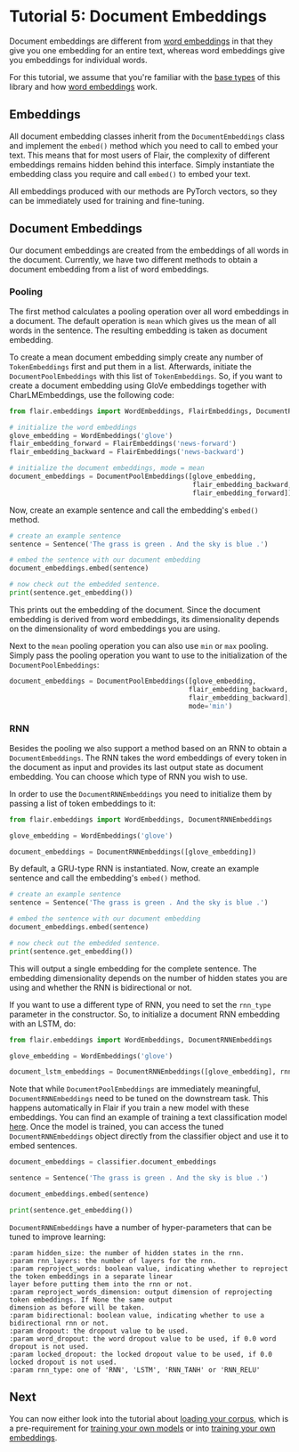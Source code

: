 # Tutorial 5: Document Embeddings

Document embeddings are different from [word embeddings](/resources/docs/TUTORIAL_3_WORD_EMBEDDING.md) in that they
give you one embedding for an entire text, whereas word embeddings give you embeddings for individual words.

For this tutorial, we assume that you're familiar with the [base types](/resources/docs/TUTORIAL_1_BASICS.md) of this
library and how [word embeddings](/resources/docs/TUTORIAL_3_WORD_EMBEDDING.md) work.

## Embeddings

All document embedding classes inherit from the `DocumentEmbeddings` class and implement the `embed()` method which you
need to call to embed your text. This means that for most users of Flair, the complexity of different embeddings remains
hidden behind this interface. Simply instantiate the embedding class you require and call `embed()` to embed your text.

All embeddings produced with our methods are PyTorch vectors, so they can be immediately used for training and
fine-tuning.

## Document Embeddings

Our document embeddings are created from the embeddings of all words in the document.
Currently, we have two different methods to obtain a document embedding from a list of word embeddings.

### Pooling

The first method calculates a pooling operation over all word embeddings in a document.
The default operation is `mean` which gives us the mean of all words in the sentence.
The resulting embedding is taken as document embedding.

To create a mean document embedding simply create any number of `TokenEmbeddings` first and put them in a list.
Afterwards, initiate the `DocumentPoolEmbeddings` with this list of `TokenEmbeddings`.
So, if you want to create a document embedding using GloVe embeddings together with CharLMEmbeddings,
use the following code:

```python
from flair.embeddings import WordEmbeddings, FlairEmbeddings, DocumentPoolEmbeddings, Sentence

# initialize the word embeddings
glove_embedding = WordEmbeddings('glove')
flair_embedding_forward = FlairEmbeddings('news-forward')
flair_embedding_backward = FlairEmbeddings('news-backward')

# initialize the document embeddings, mode = mean
document_embeddings = DocumentPoolEmbeddings([glove_embedding,
                                              flair_embedding_backward,
                                              flair_embedding_forward])
```

Now, create an example sentence and call the embedding's `embed()` method.

```python
# create an example sentence
sentence = Sentence('The grass is green . And the sky is blue .')

# embed the sentence with our document embedding
document_embeddings.embed(sentence)

# now check out the embedded sentence.
print(sentence.get_embedding())
```

This prints out the embedding of the document.
Since the document embedding is derived from word embeddings, its dimensionality depends on the dimensionality of word
embeddings you are using.

Next to the `mean` pooling operation you can also use `min` or `max` pooling. Simply pass the pooling operation you want
to use to the initialization of the `DocumentPoolEmbeddings`:
```python
document_embeddings = DocumentPoolEmbeddings([glove_embedding,
                                             flair_embedding_backward,
                                             flair_embedding_backward],
                                             mode='min')
```


### RNN

Besides the pooling we also support a method based on an RNN to obtain a `DocumentEmbeddings`.
The RNN takes the word embeddings of every token in the document as input and provides its last output state as document
embedding. You can choose which type of RNN you wish to use.

In order to use the `DocumentRNNEmbeddings` you need to initialize them by passing a list of token embeddings to it:

```python
from flair.embeddings import WordEmbeddings, DocumentRNNEmbeddings

glove_embedding = WordEmbeddings('glove')

document_embeddings = DocumentRNNEmbeddings([glove_embedding])
```

By default, a GRU-type RNN is instantiated. Now, create an example sentence and call the embedding's `embed()` method.

```python
# create an example sentence
sentence = Sentence('The grass is green . And the sky is blue .')

# embed the sentence with our document embedding
document_embeddings.embed(sentence)

# now check out the embedded sentence.
print(sentence.get_embedding())
```

This will output a single embedding for the complete sentence. The embedding dimensionality depends on the number of
hidden states you are using and whether the RNN is bidirectional or not.

If you want to use a different type of RNN, you need to set the `rnn_type` parameter in the constructor. So,
to initialize a document RNN embedding with an LSTM, do:

```python
from flair.embeddings import WordEmbeddings, DocumentRNNEmbeddings

glove_embedding = WordEmbeddings('glove')

document_lstm_embeddings = DocumentRNNEmbeddings([glove_embedding], rnn_type='LSTM')
```

Note that while `DocumentPoolEmbeddings` are immediately meaningful, `DocumentRNNEmbeddings` need to be tuned on the
downstream task. This happens automatically in Flair if you train a new model with these embeddings. You can find an example of training a text classification model [here](/resources/docs/TUTORIAL_7_TRAINING_A_MODEL.md#training-a-text-classification-model). Once the model is trained, you can access the tuned `DocumentRNNEmbeddings` object directly from the classifier object and use it to embed sentences.

```python
document_embeddings = classifier.document_embeddings

sentence = Sentence('The grass is green . And the sky is blue .')

document_embeddings.embed(sentence)

print(sentence.get_embedding())
```

`DocumentRNNEmbeddings` have a number of hyper-parameters that can be tuned to improve learning:

```text
:param hidden_size: the number of hidden states in the rnn.
:param rnn_layers: the number of layers for the rnn.
:param reproject_words: boolean value, indicating whether to reproject the token embeddings in a separate linear
layer before putting them into the rnn or not.
:param reproject_words_dimension: output dimension of reprojecting token embeddings. If None the same output
dimension as before will be taken.
:param bidirectional: boolean value, indicating whether to use a bidirectional rnn or not.
:param dropout: the dropout value to be used.
:param word_dropout: the word dropout value to be used, if 0.0 word dropout is not used.
:param locked_dropout: the locked dropout value to be used, if 0.0 locked dropout is not used.
:param rnn_type: one of 'RNN', 'LSTM', 'RNN_TANH' or 'RNN_RELU'
```

## Next

You can now either look into the tutorial about [loading your corpus](/resources/docs/TUTORIAL_6_CORPUS.md), which
is a pre-requirement for [training your own models](/resources/docs/TUTORIAL_7_TRAINING_A_MODEL.md)
or into [training your own embeddings](/resources/docs/TUTORIAL_9_TRAINING_LM_EMBEDDINGS.md).
